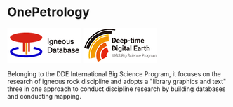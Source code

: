 # OnePetrology
![OnePetrology Igneous Database ](../images/logo.png) 
![DDE of IUGS](../images/ddelogo.png)

Belonging to the DDE International Big Science Program, it focuses on the research of igneous rock discipline and adopts a "library graphics and text" three in one approach to conduct discipline research by building databases and conducting mapping. 

